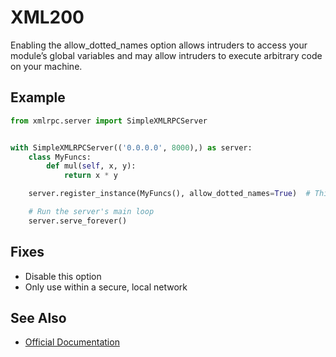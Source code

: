 # XML200

Enabling the allow_dotted_names option allows intruders to access your module’s global variables and may allow intruders to execute arbitrary code on your machine. 

## Example

```python
from xmlrpc.server import SimpleXMLRPCServer


with SimpleXMLRPCServer(('0.0.0.0', 8000),) as server:
    class MyFuncs:
        def mul(self, x, y):
            return x * y

    server.register_instance(MyFuncs(), allow_dotted_names=True)  # This is bad!

    # Run the server's main loop
    server.serve_forever()
```

## Fixes

* Disable this option
* Only use within a secure, local network

## See Also

* [Official Documentation](https://docs.python.org/3/library/xmlrpc.server.html#module-xmlrpc.server)